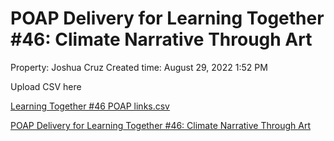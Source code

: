 # POAP Delivery for Learning Together #46: Climate Narrative Through Art

Property: Joshua Cruz
Created time: August 29, 2022 1:52 PM

Upload CSV here

[Learning Together #46 POAP links.csv](POAP%20Delivery%20for%20Learning%20Together%20#46%20Climate%20Na%20cee543127afe4e8e923274537e447d01/Learning_Together_46_POAP_links.csv)

[POAP Delivery for Learning Together #46: Climate Narrative Through Art](POAP%20Delivery%20for%20Learning%20Together%20#46%20Climate%20Na%20cee543127afe4e8e923274537e447d01/POAP%20Delivery%20for%20Learning%20Together%20#46%20Climate%20Na%20bb995ea91bce41da83ab3b12b280b149.csv)